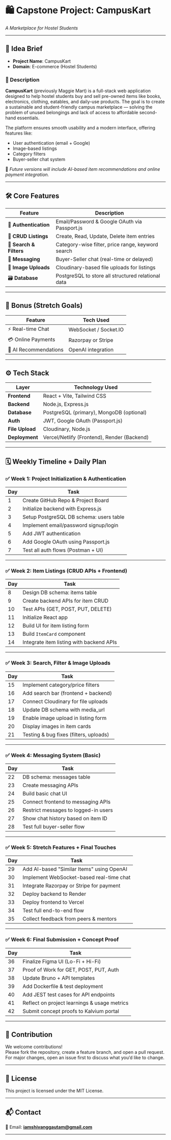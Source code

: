 # 🛍️ Capstone Project: **CampusKart**  
*A Marketplace for Hostel Students*

---

## 🧠 Idea Brief

- **Project Name**: CampusKart  
- **Domain**: E-commerce (Hostel Students)

### 📄 Description

**CampusKart** (previously Maggie Mart) is a full-stack web application designed to help hostel students buy and sell pre-owned items like books, electronics, clothing, eatables, and daily-use products. The goal is to create a sustainable and student-friendly campus marketplace — solving the problem of unused belongings and lack of access to affordable second-hand essentials.

The platform ensures smooth usability and a modern interface, offering features like:

- User authentication (email + Google)
- Image-based listings
- Category filters
- Buyer-seller chat system

🎯 *Future versions will include AI-based item recommendations and online payment integration.*

---

## 🛠️ Core Features

| Feature               | Description                                      |
|----------------------|--------------------------------------------------|
| 👤 **Authentication** | Email/Password & Google OAuth via Passport.js   |
| 🛒 **CRUD Listings**  | Create, Read, Update, Delete item entries       |
| 🔎 **Search & Filters** | Category-wise filter, price range, keyword search |
| 💬 **Messaging**      | Buyer-Seller chat (real-time or delayed)        |
| 📸 **Image Uploads**  | Cloudinary-based file uploads for listings      |
| 🗃️ **Database**        | PostgreSQL to store all structured relational data |

---

## 🧩 Bonus (Stretch Goals)

| Feature                             | Tech Used                  |
|------------------------------------|----------------------------|
| ⚡ Real-time Chat                   | WebSocket / Socket.IO      |
| 💳 Online Payments                 | Razorpay or Stripe         |
| 🧠 AI Recommendations              | OpenAI integration         |

---

## ⚙️ Tech Stack

| Layer         | Technology Used                        |
|---------------|-----------------------------------------|
| **Frontend**  | React + Vite, Tailwind CSS              |
| **Backend**   | Node.js, Express.js                     |
| **Database**  | PostgreSQL (primary), MongoDB (optional)|
| **Auth**      | JWT, Google OAuth (Passport.js)         |
| **File Upload**| Cloudinary, Node.js                    |
| **Deployment**| Vercel/Netlify (Frontend), Render (Backend) |

---

## 🗓️ Weekly Timeline + Daily Plan

### ✅ **Week 1: Project Initialization & Authentication**

| Day | Task                                      |
|-----|-------------------------------------------|
| 1   | Create GitHub Repo & Project Board        |
| 2   | Initialize backend with Express.js        |
| 3   | Setup PostgreSQL DB schema: users table   |
| 4   | Implement email/password signup/login     |
| 5   | Add JWT authentication                    |
| 6   | Add Google OAuth using Passport.js        |
| 7   | Test all auth flows (Postman + UI)        |

---

### ✅ **Week 2: Item Listings (CRUD APIs + Frontend)**

| Day | Task                                      |
|-----|-------------------------------------------|
| 8   | Design DB schema: items table             |
| 9   | Create backend APIs for item CRUD         |
| 10  | Test APIs (GET, POST, PUT, DELETE)        |
| 11  | Initialize React app                      |
| 12  | Build UI for item listing form            |
| 13  | Build `ItemCard` component                |
| 14  | Integrate item listing with backend APIs  |

---

### ✅ **Week 3: Search, Filter & Image Uploads**

| Day | Task                                          |
|-----|-----------------------------------------------|
| 15  | Implement category/price filters              |
| 16  | Add search bar (frontend + backend)           |
| 17  | Connect Cloudinary for file uploads           |
| 18  | Update DB schema with media_url               |
| 19  | Enable image upload in listing form           |
| 20  | Display images in item cards                  |
| 21  | Testing & bug fixes (filters, uploads)        |

---

### ✅ **Week 4: Messaging System (Basic)**

| Day | Task                                           |
|-----|------------------------------------------------|
| 22  | DB schema: messages table                      |
| 23  | Create messaging APIs                          |
| 24  | Build basic chat UI                            |
| 25  | Connect frontend to messaging APIs             |
| 26  | Restrict messages to logged-in users           |
| 27  | Show chat history based on item ID             |
| 28  | Test full buyer-seller flow                    |

---

### ✅ **Week 5: Stretch Features + Final Touches**

| Day | Task                                             |
|-----|--------------------------------------------------|
| 29  | Add AI-based "Similar Items" using OpenAI        |
| 30  | Implement WebSocket-based real-time chat         |
| 31  | Integrate Razorpay or Stripe for payment         |
| 32  | Deploy backend to Render                         |
| 33  | Deploy frontend to Vercel                        |
| 34  | Test full end-to-end flow                        |
| 35  | Collect feedback from peers & mentors            |

---

### ✅ **Week 6: Final Submission + Concept Proof**

| Day | Task                                                   |
|-----|--------------------------------------------------------|
| 36  | Finalize Figma UI (Lo-Fi + Hi-Fi)                      |
| 37  | Proof of Work for GET, POST, PUT, Auth                 |
| 38  | Update Bruno + API templates                           |
| 39  | Add Dockerfile & test deployment                       |
| 40  | Add JEST test cases for API endpoints                  |
| 41  | Reflect on project learnings & usage metrics           |
| 42  | Submit concept proofs to Kalvium portal                |

---

## 🤝 Contribution

We welcome contributions!  
Please fork the repository, create a feature branch, and open a pull request.  
For major changes, open an issue first to discuss what you’d like to change.

---

## 📜 License

This project is licensed under the MIT License.

---

## 📬 Contact

📧 Email: **iamshivanggautam@gmail.com**

---
